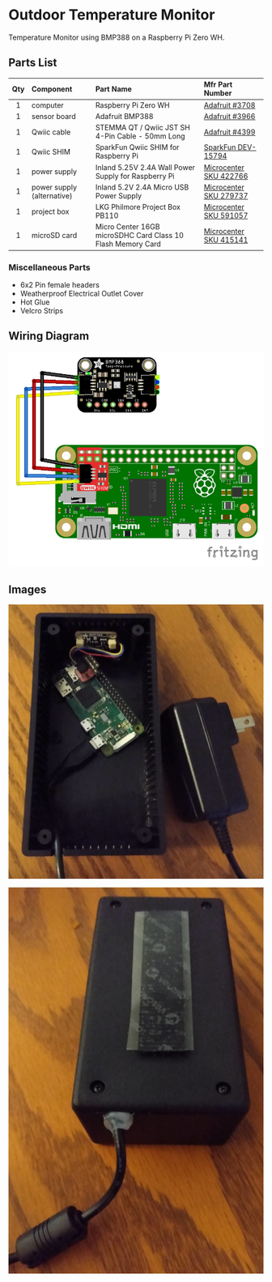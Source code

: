 # Outdoor Temperature Monitor

Temperature Monitor using BMP388 on a Raspberry Pi Zero WH.

<!--
SPDX-FileCopyrightText: © 2022 Stacey Adams <stacey.belle.rose [AT] gmail [DOT] com>
SPDX-License-Identifier: MIT
-->

## Parts List

| Qty | Component | Part Name | Mfr Part Number |
|:---:|:-----|:-----|:----------------|
|  1  | computer | Raspberry Pi Zero WH | [Adafruit #3708](https://www.adafruit.com/product/3708) |
|  1  | sensor board | Adafruit BMP388 | [Adafruit #3966](https://www.adafruit.com/product/3966) |
|  1  | Qwiic cable | STEMMA QT / Qwiic JST SH 4-Pin Cable - 50mm Long | [Adafruit #4399](https://www.adafruit.com/product/4399) |
|  1  | Qwiic SHIM | SparkFun Qwiic SHIM for Raspberry Pi | [SparkFun DEV-15794](https://www.sparkfun.com/products/15794) |
|  1  | power supply | Inland 5.25V 2.4A Wall Power Supply for Raspberry Pi | [Microcenter SKU 422766](https://www.microcenter.com/product/486582/inland-525v-24a-wall-power-supply-for-raspberry-pi-and-asus-tinker-board) |
|  1  | power supply (alternative) | Inland 5.2V 2.4A Micro USB Power Supply | [Microcenter SKU 279737](https://www.microcenter.com/product/637777/inland-52v-24a-micro-usb-power-supply) |
|  1  | project box | LKG Philmore Project Box PB110 | [Microcenter SKU 591057](https://www.microcenter.com/product/662080/lkg-philmore-project-box-pb110) |
|  1  | microSD card | Micro Center 16GB microSDHC Card Class 10 Flash Memory Card | [Microcenter SKU 415141](https://www.microcenter.com/product/486146/micro-center-16gb-microsdhc-card-class-10-flash-memory-card-with-adapter) |

### Miscellaneous Parts

* 6x2 Pin female headers
* Weatherproof Electrical Outlet Cover
* Hot Glue
* Velcro Strips

## Wiring Diagram

![wiring](images/wiring_diagram.png)

## Images

![open box](images/open_box.jpg)

![closed box](images/closed_box.jpg)
